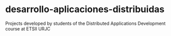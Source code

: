 # desarrollo-aplicaciones-distribuidas
Projects developed by students of the Distributed Applications Development course at ETSII URJC
